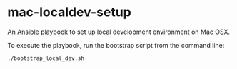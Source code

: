 # mac-localdev-setup

An [Ansible](https://www.ansible.com/) playbook to set up local development environment
on Mac OSX.

To execute the playbook, run the bootstrap script from the command line:
```bash
./bootstrap_local_dev.sh
```
